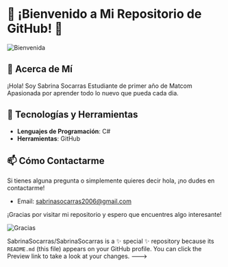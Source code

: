 # 🌟 ¡Bienvenido a Mi Repositorio de GitHub! 🌟

![Bienvenida](https://github.com/Anmol-Baranwal/Cool-GIFs-For-GitHub/blob/main/cool-gifs-for-github.gif)

## 👋 Acerca de Mí

¡Hola! Soy Sabrina Socarras 
Estudiante de primer año de Matcom 
Apasionada por aprender todo lo nuevo que pueda cada dia. 


## 🚀 Tecnologías y Herramientas

- **Lenguajes de Programación**: C#
- **Herramientas**: GitHub 

## 📫 Cómo Contactarme

Si tienes alguna pregunta o simplemente quieres decir hola, ¡no dudes en contactarme!

- Email: sabrinasocarras2006@gmail.com


¡Gracias por visitar mi repositorio y espero que encuentres algo interesante!

![Gracias](https://media.giphy.com/media/3o7aD0MhkiYoef16p2/giphy.gif)

SabrinaSocarras/SabrinaSocarras is a ✨ special ✨ repository because its `README.md` (this file) appears on your GitHub profile.
You can click the Preview link to take a look at your changes.
--->
  
